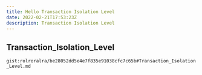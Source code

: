 ```yaml
---
title: Hello Transaction Isolation Level
date: 2022-02-21T17:53:23Z
description: Transaction Isolation Level
---
```


## Transaction_Isolation_Level
`gist:rolroralra/be28052dd5e4e7f835e91038cfc7c65b#Transaction_Isolation_Level.md`
